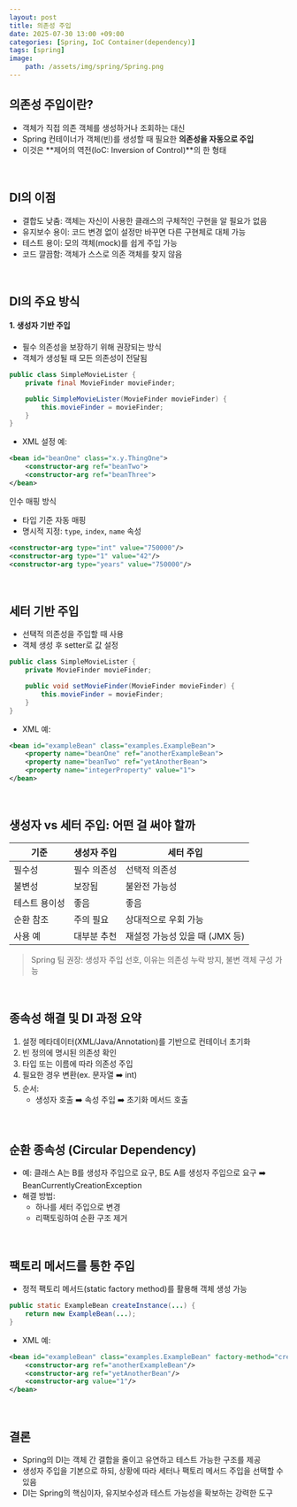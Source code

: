```yaml
---
layout: post
title: 의존성 주입
date: 2025-07-30 13:00 +09:00
categories: [Spring, IoC Container(dependency)]
tags: [spring]
image:
    path: /assets/img/spring/Spring.png
---
```


## 의존성 주입이란?

- 객체가 직접 의존 객체를 생성하거나 조회하는 대신 
- Spring 컨테이너가 객체(빈)를 생성할 때 필요한 **의존성을 자동으로 주입**
- 이것은 **제어의 역전(IoC: Inversion of Control)**의 한 형태

<br>

## DI의 이점

- 결합도 낮춤: 객체는 자신이 사용한 클래스의 구체적인 구현을 알 필요가 없음
- 유지보수 용이: 코드 변경 없이 설정만 바꾸면 다른 구현체로 대체 가능
- 테스트 용이: 모의 객체(mock)를 쉽게 주입 가능
- 코드 깔끔함: 객체가 스스로 의존 객체를 찾지 않음

<br>

## DI의 주요 방식

#### 1. 생성자 기반 주입

- 필수 의존성을 보장하기 위해 권장되는 방식
- 객체가 생성될 때 모든 의존성이 전달됨

```java
public class SimpleMovieLister {
    private final MovieFinder movieFinder;

    public SimpleMovieLister(MovieFinder movieFinder) {
        this.movieFinder = movieFinder;
    }
}
```

- XML 설정 예:

```xml
<bean id="beanOne" class="x.y.ThingOne">
    <constructor-arg ref="beanTwo">
    <constructor-arg ref="beanThree">
</bean>
```

인수 매핑 방식

- 타입 기준 자동 매핑
- 명시적 지정: `type`, `index`, `name` 속성

```xml
<constructor-arg type="int" value="750000"/>
<constructor-arg type="1" value="42"/>
<constructor-arg type="years" value="750000"/>
```

<br>

## 세터 기반 주입 

- 선택적 의존성을 주입할 때 사용
- 객체 생성 후 setter로 값 설정

```java
public class SimpleMovieLister {
    private MovieFinder movieFinder;

    public void setMovieFinder(MovieFinder movieFinder) {
        this.movieFinder = movieFinder;
    }
}
```

- XML 예:

```xml
<bean id="exampleBean" class="examples.ExampleBean">
    <property name="beanOne" ref="anotherExampleBean">
    <property name="beanTwo" ref="yetAnotherBean">
    <property name="integerProperty" value="1">
</bean>
```

<br>

## 생성자 vs 세터 주입: 어떤 걸 써야 할까

| 기준 | 생성자 주입 | 세터 주입 |
|-|-|-|
| 필수성 | 필수 의존성 | 선택적 의존성 |
| 불변성 | 보장됨 | 불완전 가능성 |
| 테스트 용이성 | 좋음 | 좋음 |
| 순환 참조 | 주의 필요 | 상대적으로 우회 가능 |
| 사용 예 | 대부분 추천 | 재설정 가능성 있을 때 (JMX 등) |

> Spring 팀 권장: 생성자 주입 선호, 이유는 의존성 누락 방지, 불변 객체 구성 가능

<br>

## 종속성 해결 및 DI 과정 요약

1. 설정 메타데이터(XML/Java/Annotation)를 기반으로 컨테이너 초기화
2. 빈 정의에 명시된 의존성 확인
3. 타입 또는 이름에 따라 의존성 주입
4. 필요한 경우 변환(ex. 문자열 ➡️ int)
5. 순서:
    - 생성자 호출 ➡️ 속성 주입 ➡️ 초기화 메서드 호출

<br>

## 순환 종속성 (Circular Dependency)

- 예: 클래스 A는 B를 생성자 주입으로 요구, B도 A를 생성자 주입으로 요구 ➡️ BeanCurrentlyCreationException
- 해결 방법:
  - 하나를 세터 주입으로 변경
  - 리팩토링하여 순환 구조 제거

<br>

## 팩토리 메서드를 통한 주입

- 정적 팩토리 메서드(static factory method)를 활용해 객체 생성 가능

```java
public static ExampleBean createInstance(...) {
    return new ExampleBean(...);
}
```

- XML 예:

```xml
<bean id="exampleBean" class="examples.ExampleBean" factory-method="createInstance">
    <constructor-arg ref="anotherExampleBean"/>
    <constructor-arg ref="yetAnotherBean"/>
    <constructor-arg value="1"/>
</bean>
```

<br>

## 결론

- Spring의 DI는 객체 간 결합을 줄이고 유연하고 테스트 가능한 구조를 제공
- 생성자 주입을 기본으로 하되, 상황에 따라 세터나 팩토리 메서드 주입을 선택할 수 있음
- DI는 Spring의 핵심이자, 유지보수성과 테스트 가능성을 확보하는 강력한 도구
